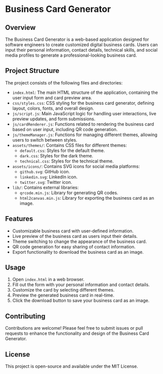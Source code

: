 # Business Card Generator

## Overview
The Business Card Generator is a web-based application designed for software engineers to create customized digital business cards. Users can input their personal information, contact details, technical skills, and social media profiles to generate a professional-looking business card.

## Project Structure
The project consists of the following files and directories:

- `index.html`: The main HTML structure of the application, containing the user input form and card preview area.
- `css/styles.css`: CSS styling for the business card generator, defining layout, colors, fonts, and overall design.
- `js/script.js`: Main JavaScript logic for handling user interactions, live preview updates, and form submissions.
- `js/cardRenderer.js`: Functions related to rendering the business card based on user input, including QR code generation.
- `js/themeManager.js`: Functions for managing different themes, allowing users to switch between styles.
- `assets/themes/`: Contains CSS files for different themes:
  - `default.css`: Styles for the default theme.
  - `dark.css`: Styles for the dark theme.
  - `technical.css`: Styles for the technical theme.
- `assets/icons/`: Contains SVG icons for social media platforms:
  - `github.svg`: GitHub icon.
  - `linkedin.svg`: LinkedIn icon.
  - `twitter.svg`: Twitter icon.
- `lib/`: Contains external libraries:
  - `qrcode.min.js`: Library for generating QR codes.
  - `html2canvas.min.js`: Library for exporting the business card as an image.

## Features
- Customizable business card with user-defined information.
- Live preview of the business card as users input their details.
- Theme switching to change the appearance of the business card.
- QR code generation for easy sharing of contact information.
- Export functionality to download the business card as an image.

## Usage
1. Open `index.html` in a web browser.
2. Fill out the form with your personal information and contact details.
3. Customize the card by selecting different themes.
4. Preview the generated business card in real-time.
5. Click the download button to save your business card as an image.

## Contributing
Contributions are welcome! Please feel free to submit issues or pull requests to enhance the functionality and design of the Business Card Generator.

## License
This project is open-source and available under the MIT License.
